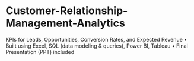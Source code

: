 # Customer-Relationship-Management-Analytics
 KPIs for Leads, Opportunities, Conversion Rates, and Expected Revenue     • Built using Excel, SQL (data modeling &amp; queries), Power BI, Tableau     • Final Presentation (PPT) included  
